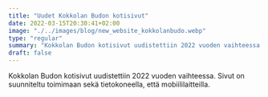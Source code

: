 ```yaml
---
title: "Uudet Kokkolan Budon kotisivut"
date: 2022-03-15T20:30:41+02:00
image: "./../images/blog/new_website_kokkolanbudo.webp"
type: "regular"
summary: "Kokkolan Budon kotisivut uudistettiin 2022 vuoden vaihteessa."
draft: false
---
```

Kokkolan Budon kotisivut uudistettiin 2022 vuoden vaihteessa. 
Sivut on suunniteltu toimimaan sekä tietokoneella, että mobiililaitteilla.
